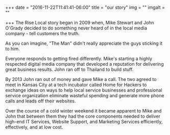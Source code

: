 +++
date = "2016-11-22T11:41:41-06:00"
title = "our story"
img = ""
imgalt = ""

+++
The Rise Local story began in 2009 when, Mike Stewart and John O'Grady decided to do something never heard of in the local media company - tell customers the truth.
<!--more-->

As you can imagine, "The Man" didn't really appreciate the guys sticking it to him.

Everyone responds to getting fired differently. Mike's starting a highly respected digital media company that developed a reputation for delivering great business results. John ran off to Thailand to build stuff.

By 2013 John ran out of money and gave Mike a call. The two agreed to meet in Kansas City at a tech incubator called Home for Hackers to exchange ideas on ways to help local service businesses and professional service organization eliminate wasteful spending and generate more phone calls and leads off their websites.

Over the course of a cold winter weekend it became apparent to Mike and John that between them they had the core components needed to deliver high-end IT Services, Website Support, and Marketing Services efficiently, effectively, and at low cost.
